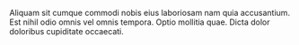 Aliquam sit cumque commodi nobis eius laboriosam nam quia accusantium. Est nihil odio omnis vel omnis tempora. Optio mollitia quae. Dicta dolor doloribus cupiditate occaecati.